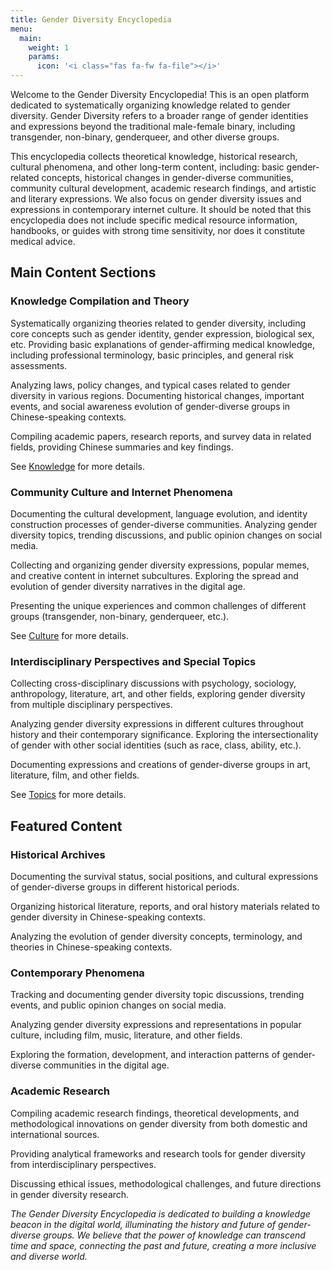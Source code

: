 ```yaml
---
title: Gender Diversity Encyclopedia
menu:
  main:
    weight: 1
    params:
      icon: '<i class="fas fa-fw fa-file"></i>'
---
```


Welcome to the Gender Diversity Encyclopedia! This is an open platform dedicated to systematically organizing knowledge related to gender diversity. Gender Diversity refers to a broader range of gender identities and expressions beyond the traditional male-female binary, including transgender, non-binary, genderqueer, and other diverse groups.

This encyclopedia collects theoretical knowledge, historical research, cultural phenomena, and other long-term content, including: basic gender-related concepts, historical changes in gender-diverse communities, community cultural development, academic research findings, and artistic and literary expressions. We also focus on gender diversity issues and expressions in contemporary internet culture. It should be noted that this encyclopedia does not include specific medical resource information, handbooks, or guides with strong time sensitivity, nor does it constitute medical advice.

## Main Content Sections

### Knowledge Compilation and Theory

Systematically organizing theories related to gender diversity, including core concepts such as gender identity, gender expression, biological sex, etc. Providing basic explanations of gender-affirming medical knowledge, including professional terminology, basic principles, and general risk assessments.

Analyzing laws, policy changes, and typical cases related to gender diversity in various regions. Documenting historical changes, important events, and social awareness evolution of gender-diverse groups in Chinese-speaking contexts.

Compiling academic papers, research reports, and survey data in related fields, providing Chinese summaries and key findings.

See [Knowledge](knowledge/) for more details.

### Community Culture and Internet Phenomena

Documenting the cultural development, language evolution, and identity construction processes of gender-diverse communities. Analyzing gender diversity topics, trending discussions, and public opinion changes on social media.

Collecting and organizing gender diversity expressions, popular memes, and creative content in internet subcultures. Exploring the spread and evolution of gender diversity narratives in the digital age.

Presenting the unique experiences and common challenges of different groups (transgender, non-binary, genderqueer, etc.).

See [Culture](culture/) for more details.

### Interdisciplinary Perspectives and Special Topics

Collecting cross-disciplinary discussions with psychology, sociology, anthropology, literature, art, and other fields, exploring gender diversity from multiple disciplinary perspectives.

Analyzing gender diversity expressions in different cultures throughout history and their contemporary significance. Exploring the intersectionality of gender with other social identities (such as race, class, ability, etc.).

Documenting expressions and creations of gender-diverse groups in art, literature, film, and other fields.

See [Topics](topics/) for more details.

## Featured Content

### Historical Archives

Documenting the survival status, social positions, and cultural expressions of gender-diverse groups in different historical periods.

Organizing historical literature, reports, and oral history materials related to gender diversity in Chinese-speaking contexts.

Analyzing the evolution of gender diversity concepts, terminology, and theories in Chinese-speaking contexts.

### Contemporary Phenomena

Tracking and documenting gender diversity topic discussions, trending events, and public opinion changes on social media.

Analyzing gender diversity expressions and representations in popular culture, including film, music, literature, and other fields.

Exploring the formation, development, and interaction patterns of gender-diverse communities in the digital age.

### Academic Research

Compiling academic research findings, theoretical developments, and methodological innovations on gender diversity from both domestic and international sources.

Providing analytical frameworks and research tools for gender diversity from interdisciplinary perspectives.

Discussing ethical issues, methodological challenges, and future directions in gender diversity research.

*The Gender Diversity Encyclopedia is dedicated to building a knowledge beacon in the digital world, illuminating the history and future of gender-diverse groups. We believe that the power of knowledge can transcend time and space, connecting the past and future, creating a more inclusive and diverse world.*

